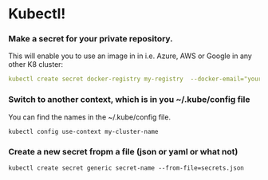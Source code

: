 # Kubectl!
### Make a secret for your private repository.
This will enable you to use an image in in i.e. Azure, AWS or Google in any other K8 cluster:

```yaml
kubectl create secret docker-registry my-registry  --docker-email="your@email" --docker-username="your registry username" --docker-server="your registry server address" --docker-password="your registry password"
```
### Switch to another context, which is in you ~/.kube/config file
You can find the names in the ~/.kube/config file. 
```
kubectl config use-context my-cluster-name
```
### Create a new secret fropm a file (json or yaml or what not)
```
kubectl create secret generic secret-name --from-file=secrets.json
```

